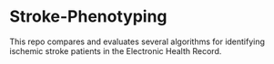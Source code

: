 # Stroke-Phenotyping

This repo compares and evaluates several algorithms for identifying ischemic stroke patients in the Electronic Health Record. 
